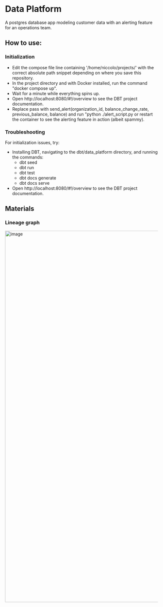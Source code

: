 # Data Platform

A postgres database app modeling customer data with an alerting feature for an operations team.

## How to use:

### Initialization
- Edit the compose file line containing '/home/niccolo/projects/' with the correct absolute path snippet depending on where you save this repository.
- In the project directory and with Docker installed, run the command "docker compose up".
- Wait for a minute while everything spins up.
- Open http://localhost:8080/#!/overview to see the DBT project documentation.
- Replace pass with send_alert(organization_id, balance_change_rate, previous_balance, balance) and run "python ./alert_script.py or restart the container to see the alerting feature in action (albeit spammy).

### Troubleshooting
For initialization issues, try:
- Installing DBT, navigating to the dbt/data_platform directory, and running the commands:
  - dbt seed
  - dbt run
  - dbt test
  - dbt docs generate
  - dbt docs serve
- Open http://localhost:8080/#!/overview to see the DBT project documentation.

## Materials
### Lineage graph

<img width="1219" alt="image" src="https://github.com/niccoloalexander/data_platform/assets/44615193/c8bf4a22-7aae-462e-8126-30481d1dcc76">
